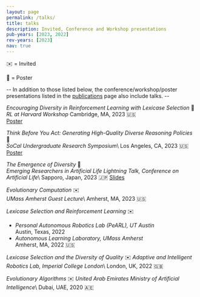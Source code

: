 ```yaml
---
layout: page
permalink: /talks/
title: talks
description: Invited, Conference and Workshop presentations
pub-years: [2023, 2022]
rev-years: [2023]
nav: true
---
```

:envelope: = Invited

:pushpin: = Poster

-- In addition to those listed below, the conference/workshop/poster presentations listed in the [publications](/publications) page also include talks. --

*Encouraging Diversity in Reinforcement Learning with Lexicase Selection* :pushpin:     
*RL at Harvard Workshop* Cambridge, MA, 2023 :us:    
<a href="{{ '/assets/pdf/posters/RL_Harvard.pdf' | prepend: site.baseurl | prepend: site.url }}" class="nav-link btn btn-sm z-depth-0" role="button">Poster</a>

*Think Before You Act: Generating High-Quality Diverse Reasoning Policies* :pushpin:    
*SoCal Undergraduate Research Symposium*\ Los Angeles, CA, 2023 :us:    
<a href="{{ '/assets/pdf/posters/USC_IPG.pdf' | prepend: site.baseurl | prepend: site.url }}" class="nav-link btn btn-sm z-depth-0" role="button">Poster</a>

*The Emergence of Diversity*  :briefcase:    
*Emerging Researchers in Artificial Life Lightning Talk, Conference on Artificial Life*\ Sapporo, Japan, 2023 :jp:
<a href="{{ '/assets/pdf/posters/RL_Harvard.pdf' | prepend: site.baseurl | prepend: site.url }}" class="nav-link btn btn-sm z-depth-0" role="button">Slides</a>

*Evolutionary Computation* :envelope:    
*UMass Amherst Guest Lecture*\ Amherst, MA, 2023 :us:

*Lexicase Selection and Reinforcement Learning* :envelope:    
- *Personal Autonomous Robotics Lab (PeARL), UT Austin*\
Austin, Texas, 2022    
- *Autonomous Learning Laboratory, UMass Amherst*\
Amherst, MA, 2022 :us:


*Lexicase Selection and the Diversity of Quality* :envelope: *Adaptive and Intelligent Robotics Lab, Imperial College London*\ London, UK, 2022 :uk:


*Evolutionary Algorithms* :envelope: *United Arab Emirates Ministry of Artificial Intelligence*\ Dubai, UAE, 2020 :united_arab_emirates: